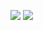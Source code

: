 ![](/C2-Programming-with-Javascript/week2/practice-quiz-Error-handling/ss1.png)
![](/C2-Programming-with-Javascript/week2/practice-quiz-Error-handling/ss2.png)